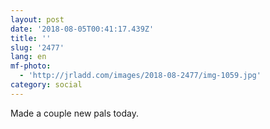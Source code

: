```yaml
---
layout: post
date: '2018-08-05T00:41:17.439Z'
title: ''
slug: '2477'
lang: en
mf-photo:
  - 'http://jrladd.com/images/2018-08-2477/img-1059.jpg'
category: social
---
```

Made a couple new pals today.
